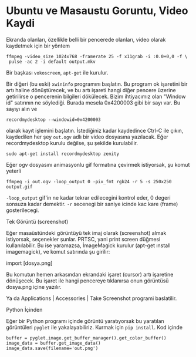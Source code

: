 # Ubuntu ve Masaustu Goruntu, Video Kaydi

Ekranda olanları, özellikle belli bir pencerede olanları, video olarak
kaydetmek için bir yöntem

```
ffmpeg -video_size 1024x768 -framerate 25 -f x11grab -i :0.0+0,0 -f \
 pulse -ac 2 -i default output.mkv
```

Bir başkası `vokoscreen`, `apt-get` ile kurulur.

Bir diğeri (bu eski) `xwininfo` programını başlatın. Bu program ok
işaretini bir artı haline dönüştürecek, ve bu artı işareti hangi diğer
pencere üzerine getirilirse o pencerenin bilgileri dökülecek. Bizim
ihtiyacımız olan "Window id" satırının ne söylediği. Burada mesela
0x4200003 gibi bir sayı var. Bu sayıyı alın ve

```
recordmydesktop --windowid=0x4200003
```

olarak kayıt işlemini başlatın. İstediğiniz kadar kaydedince Ctrl-C
ile çıkın, kaydedilen her şey `out.ogv` adlı bir video dosyasına
yazılacak. Eğer recordmydesktop kurulu değilse, şu şekilde
kurulabilir.

```
sudo apt-get install recordmydesktop zenity
```

Eğer ogv dosyasını animasyonlu gif formatına çevirmek istiyorsak, şu
komut yeterli

```
ffmpeg -i out.ogv -loop_output 0 -pix_fmt rgb24 -r 5 -s 250x250 output.gif
```

`-loop_output` gif'in ne kadar tekrar edilecegini kontrol eder, 0
degeri sonsuza kadar demektir. `-r` secenegi bir saniye icinde kac kare
(frame) gosterilecegi.


Tek Görüntü (screenshot)

Eğer masaüstündeki görüntüyü tek imaj olarak (screenshot) almak
istiyorsak, seçenekler şunlar. PRTSC, yani print screen düğmesi
kullanılabilir. Bu ise yaramazsa, İmageMagick kurulur (apt-get ınstall
imagemagick), ve komut satırında şu girilir:

import [dosya.png]

Bu komutun hemen arkasından ekrandaki işaret (cursor) artı işaretine
dönüşecek. Bu işaret ile hangi pencereye tıklanırsa onun görüntüsü
dosya.png içine yazılır.

Ya da Applications | Accessories | Take Screenshot programi
baslatilir.

Python İçinden

Eğer bir Python programı içinde görüntü yaratıyorsak bu yaratılan
görüntüleri `pyglet` ile yakalayabiliriz. Kurmak için `pip
install`. Kod içinde

```
buffer = pyglet.image.get_buffer_manager().get_color_buffer()            
image_data = buffer.get_image_data()
image_data.save(filename='out.png')
```



